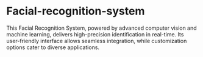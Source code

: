 # Facial-recognition-system
This Facial Recognition System, powered by advanced computer vision and machine learning, delivers high-precision identification in real-time. Its user-friendly interface allows seamless integration, while customization options cater to diverse applications. 
